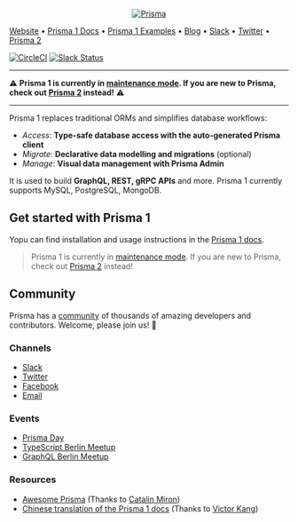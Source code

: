 <p align="center"><a href="https://www.prisma.io"><img src="https://i.imgur.com/QgwDieO.png" alt="Prisma"></a></p>

[Website](https://www.prisma.io) • [Prisma 1 Docs](https://v1.prisma.io/docs/1.34) • [Prisma 1 Examples](https://github.com/prisma/prisma1-examples/) • [Blog](https://www.prisma.io/blog) • [Slack](https://slack.prisma.io/) • [Twitter](https://twitter.com/prisma) • [Prisma 2](https://github.com/prisma/prisma)

[![CircleCI](https://circleci.com/gh/prisma/prisma1.svg?style=shield)](https://circleci.com/gh/prisma/prisma1) [![Slack Status](https://slack.prisma.io/badge.svg)](https://slack.prisma.io)

---

⚠️ **Prisma 1 is currently in [maintenance mode](https://github.com/prisma/prisma1/issues/4898). If you are new to Prisma, check out [Prisma 2](https://www.prisma.io) instead!** ⚠️

---

Prisma 1 replaces traditional ORMs and simplifies database workflows: 

- _Access_: **Type-safe database access with the auto-generated Prisma client**
- _Migrate_: **Declarative data modelling and migrations** (optional)
- _Manage_: **Visual data management with Prisma Admin**

It is used to build **GraphQL, REST, gRPC APIs** and more. Prisma 1 currently supports MySQL, PostgreSQL, MongoDB.

## Get started with Prisma 1

Yopu can find installation and usage instructions in the [Prisma 1 docs](https://v1.prisma.io/docs/1.34/get-started/01-setting-up-prisma-new-database-TYPESCRIPT-t002/).

> Prisma 1 is currently in [maintenance mode](https://github.com/prisma/prisma1/issues/4898). If you are new to Prisma, check out [Prisma 2](https://www.prisma.io) instead!

## Community

Prisma has a [community](https://www.prisma.io/community) of thousands of amazing developers and contributors. Welcome, please join us! 👋

### Channels

- [Slack](https://slack.prisma.io/)
- [Twitter](https://twitter.com/prisma)
- [Facebook](https://www.facebook.com/prisma.io)
- [Email](mailto:hello@prisma.io)

### Events

- [Prisma Day](https://www.prisma.io/day/)
- [TypeScript Berlin Meetup](https://www.meetup.com/TypeScript-Berlin/)
- [GraphQL Berlin Meetup](https://www.meetup.com/graphql-berlin)

### Resources

- [Awesome Prisma](https://github.com/catalinmiron/awesome-prisma) (Thanks to [Catalin Miron](https://github.com/catalinmiron))
- [Chinese translation of the Prisma 1 docs](https://prisma.1wire.com/) (Thanks to [Victor Kang](https://github.com/Victorkangsh))
